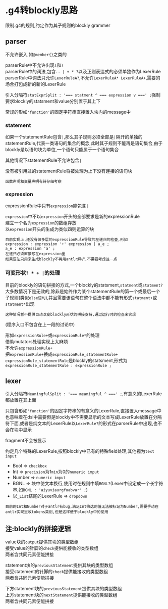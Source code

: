 # .g4转blockly思路
限制.g4的规则,约定作为其子规则的blockly grammer

## parser

不允许嵌入,如`@member{}`之类的

parserRule中不允许出现`(`和`)`  
parserRule中的词法,包含`.. | + * ?`以及正则表达式的必须单独作为LexerRule  
parserRule中词法只允许`LexerRuleA?`,不允许`LexerRuleA* LexerRuleA+`,需要的场合打包成新的新的LexerRule

引入分隔符`statExprSplit : '=== statment ^ === expression v ===' ;`强制要求blockly的statsment和value分别置于其上下

常规的形如`'function'`的固定字符串直接置入块内的message中

### statement

如果一个statementRule包含`|`,那么其子规则必须全部是`|`隔开的单独的statementRule,代表一类语句的集合的概念,此时其子规则不能再是语句集合,由于blockly是以语句块为单位,一个语句只能属于一个语句集合 

其他情况下statementRule不允许包含`|`

没有被引用过的statementRule将被处理为上下没有连接的语句块

```
函数声明和变量声明有待仔细考察
```

### expression

expressionRule中只有`expression`能包含`|`  

`expression`中不以`expression`开头的全部要求是新的expressionRule  
建立一个名为`expression`的数组存放  
以`expression`开头的生成为类似四则运算的块  
```
目前实现上,还没有做多层的expressionRule导致的左递归的检查,形如
expression : expression '+' expression | a_e ;
a_e : expression 'a' ;
左递归必须直接写在expression里
如果语法只用来生成blockly不再用antlr解析,不需要考虑这一点
```

### 可变形状`? * + |`的处理

目前的blockly的语句拼接的方式,一个blockly的statsment,`statment`或`statment?`大多数情况下是无效的,除非是始终作为某个statementRule的第一个或最后一个子规则(类似`else语句`),并且需要该语句在整个语法中都不能有形式`statment+`或`statment*`出现
```
这种情况暂不提供自动改变blockly形状的拼接支持,通过运行时的检查来实现
```

(程序入口不包含在上一段的讨论中)

形如`expressionRule+`或`expressionRule*`的处理  
借助mutators处理实现上太麻烦  
不允许`expressionRule+`  
把`expressionRule+`换成`expressionRule_statementRule+`  
`expressionRule_statementRule`是blockly的statsment,形式为`expressionRule_statementRule : expressionRule ;`

## lexer

引入分隔符`MeaningfulSplit : '=== meaningful ^ ===' ;`,有意义的LexerRule都放置在其上面

只包含形如`'function'`的固定字符串的有意义的LexerRule,直接置入message中  
也意味着在dsl中需要但是blockly中不需要显示的文本写成LexerRule放置在分隔符下面,或者是纯文本的LexerRule以`LexerRule?`的形式在parserRule中出现,也不会在块中显示

fragment不会被显示

约定几个特殊的LexerRule,按照blockly中已有的特殊field处理,其他视为`text input`
+ Bool => `checkbox`
+ Int => `precision`为1`min`为0的`numeric imput`
+ Number => `numeric imput`
+ BGNL => 块中使文本换行,使用时在规则中填`BGNL?`(Lexer中设定成一个长字符串,如`BGNL : 'aiyuviaurgfuabvar' ;`)
+ 以`_List`结尾的LexerRule => `dropdown`

```
目前的Int和Number对于antlr有bug,满足Int筛选的值无法被标记为Number,需要手动在antlr实现里改tokens类别,但是这样便于blockly中的使用
```

## 注:blockly的拼接逻辑
value块的`output`提供其块的类型数组  
接受value的针脚的`check`提供能接收的类型数组  
两者含共同元素便能拼接

statement块的`previousStatement`提供其块的类型数组  
接受statement的针脚的`check`提供能接收的类型数组  
两者含共同元素便能拼接

下方statement块的`previousStatement`提供其块的类型数组  
上方statement块的`nextStatement`提供能接收的类型数组  
两者含共同元素便能拼接

